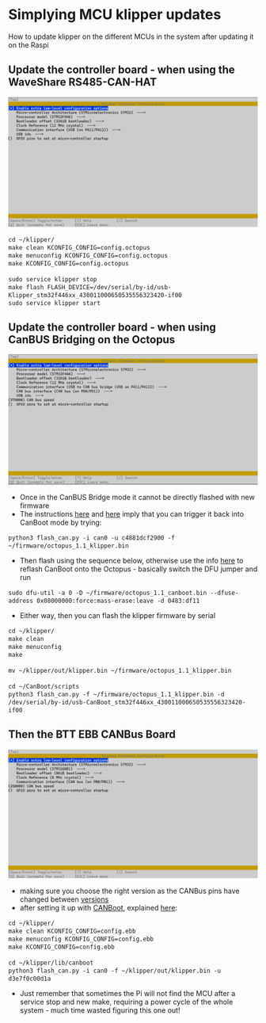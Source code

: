 # Simplying MCU klipper updates
How to update klipper on the different MCUs in the system after updating it on the Raspi

## Update the controller board - when using the WaveShare RS485-CAN-HAT
<img src="/images/KlipperSetup-Octopus.png" width="800">

```
cd ~/klipper/
make clean KCONFIG_CONFIG=config.octopus
make menuconfig KCONFIG_CONFIG=config.octopus
make KCONFIG_CONFIG=config.octopus

sudo service klipper stop
make flash FLASH_DEVICE=/dev/serial/by-id/usb-Klipper_stm32f446xx_430011000650535556323420-if00
sudo service klipper start
```
## Update the controller board - when using CanBUS Bridging on the Octopus
<img src="/images/KlipperSetup-Octopus-CanBUS.png" width="800">

- Once in the CanBUS Bridge mode it cannot be directly flashed with new firmware
- The instructions [here](https://klipper.discourse.group/t/octopus-pro-canboot-can-bus-bridge/3734/21?page=2) and [here](https://github.com/akhamar/voron_canbus_octopus_sb2040#update-klipper-on-the-octopus) imply that you can trigger it back into CanBoot mode by trying:
```
python3 flash_can.py -i can0 -u c4881dcf2900 -f ~/firmware/octopus_1.1_klipper.bin
```
- Then flash using the sequence below, otherwise use the info [here](https://github.com/akhamar/voron_canbus_octopus_sb2040#flashing-images) to reflash CanBoot onto the Octopus - basically switch the DFU jumper and run
```
sudo dfu-util -a 0 -D ~/firmware/octopus_1.1_canboot.bin --dfuse-address 0x08000000:force:mass-erase:leave -d 0483:df11
```
- Either way, then you can flash the klipper firmware by serial
```
cd ~/klipper/
make clean
make menuconfig
make

mv ~/klipper/out/klipper.bin ~/firmware/octopus_1.1_klipper.bin

cd ~/CanBoot/scripts
python3 flash_can.py -f ~/firmware/octopus_1.1_klipper.bin -d /dev/serial/by-id/usb-CanBoot_stm32f446xx_430011000650535556323420-if00
```

## Then the BTT EBB CANBus Board 
<img src="/images/KlipperSetup-EBB36.png" width="800">

- making sure you choose the right version as the CANBus pins have changed between [versions](https://github.com/bigtreetech/EBB)
- after setting it up with [CANBoot](https://github.com/Arksine/CanBoot), explained [here](https://www.youtube.com/watch?v=_FELCN8CbWA):
```
cd ~/klipper/
make clean KCONFIG_CONFIG=config.ebb
make menuconfig KCONFIG_CONFIG=config.ebb
make KCONFIG_CONFIG=config.ebb
  
cd ~/klipper/lib/canboot
python3 flash_can.py -i can0 -f ~/klipper/out/klipper.bin -u d3e7f0c00d1a
```
- Just remember that sometimes the Pi will not find the MCU after a service stop and new make, requiring a power cycle of the whole system - much time wasted figuring this one out!
